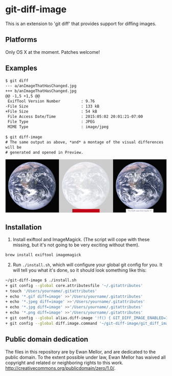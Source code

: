 git-diff-image
==============

This is an extension to 'git diff' that provides support for diffing images.

Platforms
---------

Only OS X at the moment.  Patches welcome!

Examples
--------

```
$ git diff
--- a/anImageThatHasChanged.jpg
+++ b/anImageThatHasChanged.jpg
@@ -1,5 +1,5 @@
 ExifTool Version Number         : 9.76
-File Size                       : 133 kB
+File Size                       : 54 kB
 File Access Date/Time           : 2015:05:02 20:01:21-07:00
 File Type                       : JPEG
 MIME Type                       : image/jpeg

$ git diff-image
# The same output as above, *and* a montage of the visual differences will be
# generated and opened in Preview.
```

![Screenshot](example-comparison.png?raw=true)


Installation
------------

1. Install exiftool and ImageMagick.  (The script will cope with these missing,
but it's not going to be very exciting without them).

```bash
brew install exiftool imagemagick
```

2. Run `./install.sh`, which will configure your global git config for you.
It will tell you what it's done, so it should look something like this:

```bash
~/git-diff-image $ ./install.sh
+ git config --global core.attributesfile '~/.gitattributes'
+ touch '/Users/yourname/.gitattributes'
+ echo '*.gif diff=image' >>'/Users/yourname/.gitattributes'
+ echo '*.jpeg diff=image' >>'/Users/yourname/.gitattributes'
+ echo '*.jpg diff=image' >>'/Users/yourname/.gitattributes'
+ echo '*.png diff=image' >>'/Users/yourname/.gitattributes'
+ git config --global alias.diff-image '!f() { GIT_DIFF_IMAGE_ENABLED=1 git diff "$@"; }; f'
+ git config --global diff.image.command '~/git-diff-image/git_diff_image'
```

Public domain dedication
------------------------

The files in this repository are by Ewan Mellor, and are dedicated
to the public domain. To the extent possible under law, Ewan Mellor
has waived all copyright and related or neighboring rights to this
work. http://creativecommons.org/publicdomain/zero/1.0/.
